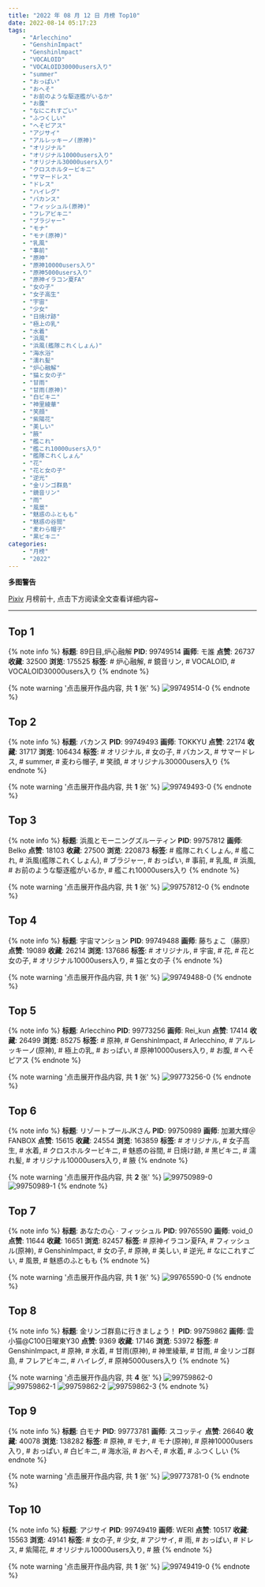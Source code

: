 ```yaml
---
title: "2022 年 08 月 12 日 月榜 Top10"
date: 2022-08-14 05:17:23
tags:
    - "Arlecchino"
    - "GenshinImpact"
    - "Genshinlmpact"
    - "VOCALOID"
    - "VOCALOID30000users入り"
    - "summer"
    - "おっぱい"
    - "おへそ"
    - "お前のような駆逐艦がいるか"
    - "お腹"
    - "なにこれすごい"
    - "ふつくしい"
    - "へそピアス"
    - "アジサイ"
    - "アルレッキーノ(原神)"
    - "オリジナル"
    - "オリジナル10000users入り"
    - "オリジナル30000users入り"
    - "クロスホルタービキニ"
    - "サマードレス"
    - "ドレス"
    - "ハイレグ"
    - "バカンス"
    - "フィッシュル(原神)"
    - "フレアビキニ"
    - "ブラジャー"
    - "モナ"
    - "モナ(原神)"
    - "乳風"
    - "事前"
    - "原神"
    - "原神10000users入り"
    - "原神5000users入り"
    - "原神イラコン夏FA"
    - "女の子"
    - "女子高生"
    - "宇宙"
    - "少女"
    - "日焼け跡"
    - "極上の乳"
    - "水着"
    - "浜風"
    - "浜風(艦隊これくしょん)"
    - "海水浴"
    - "濡れ髪"
    - "炉心融解"
    - "猫と女の子"
    - "甘雨"
    - "甘雨(原神)"
    - "白ビキニ"
    - "神里綾華"
    - "笑顔"
    - "紫陽花"
    - "美しい"
    - "腋"
    - "艦これ"
    - "艦これ10000users入り"
    - "艦隊これくしょん"
    - "花"
    - "花と女の子"
    - "逆光"
    - "金リンゴ群島"
    - "鏡音リン"
    - "雨"
    - "風景"
    - "魅惑のふともも"
    - "魅惑の谷間"
    - "麦わら帽子"
    - "黒ビキニ"
categories:
    - "月榜"
    - "2022"
---
```


<i class="fa fa-triangle-exclamation"></i>**多图警告**<i class="fa fa-triangle-exclamation"></i>

[Pixiv](https://www.pixiv.net/) 月榜前十, 点击下方阅读全文查看详细内容~

<!-- more -->

---

## Top 1

{% note info %}
**标题**: 89日目,炉心融解
**PID**: 99749514 **画师**: モ誰
**点赞**: 26737 **收藏**: 32500 **浏览**: 175525
**标签**: # 炉心融解, # 鏡音リン, # VOCALOID, # VOCALOID30000users入り
{% endnote %}

{% note warning '点击展开作品内容, 共 **1** 张' %}
![99749514-0](https://i.pixiv.re/img-original/img/2022/07/16/00/00/21/99749514_p0.jpg)
{% endnote %}

## Top 2

{% note info %}
**标题**: バカンス
**PID**: 99749493 **画师**: TOKKYU
**点赞**: 22174 **收藏**: 31717 **浏览**: 106434
**标签**: # オリジナル, # 女の子, # バカンス, # サマードレス, # summer, # 麦わら帽子, # 笑顔, # オリジナル30000users入り
{% endnote %}

{% note warning '点击展开作品内容, 共 **1** 张' %}
![99749493-0](https://i.pixiv.re/img-original/img/2022/07/16/00/00/18/99749493_p0.jpg)
{% endnote %}

## Top 3

{% note info %}
**标题**: 浜風とモーニングズルーティン
**PID**: 99757812 **画师**: Belko
**点赞**: 18103 **收藏**: 27500 **浏览**: 220873
**标签**: # 艦隊これくしょん, # 艦これ, # 浜風(艦隊これくしょん), # ブラジャー, # おっぱい, # 事前, # 乳風, # 浜風, # お前のような駆逐艦がいるか, # 艦これ10000users入り
{% endnote %}

{% note warning '点击展开作品内容, 共 **1** 张' %}
![99757812-0](https://i.pixiv.re/img-original/img/2022/07/16/11/42/27/99757812_p0.jpg)
{% endnote %}

## Top 4

{% note info %}
**标题**: 宇宙マンション
**PID**: 99749488 **画师**: 藤ちょこ（藤原）
**点赞**: 19089 **收藏**: 26214 **浏览**: 137686
**标签**: # オリジナル, # 宇宙, # 花, # 花と女の子, # オリジナル10000users入り, # 猫と女の子
{% endnote %}

{% note warning '点击展开作品内容, 共 **1** 张' %}
![99749488-0](https://i.pixiv.re/img-original/img/2022/07/16/00/00/16/99749488_p0.png)
{% endnote %}

## Top 5

{% note info %}
**标题**: Arlecchino
**PID**: 99773256 **画师**: Rei_kun
**点赞**: 17414 **收藏**: 26499 **浏览**: 85275
**标签**: # 原神, # Genshinlmpact, # Arlecchino, # アルレッキーノ(原神), # 極上の乳, # おっぱい, # 原神10000users入り, # お腹, # へそピアス
{% endnote %}

{% note warning '点击展开作品内容, 共 **1** 张' %}
![99773256-0](https://i.pixiv.re/img-original/img/2022/07/16/23/47/36/99773256_p0.png)
{% endnote %}

## Top 6

{% note info %}
**标题**: リゾートプールJKさん
**PID**: 99750989 **画师**: 加瀬大輝＠FANBOX
**点赞**: 15615 **收藏**: 24554 **浏览**: 163859
**标签**: # オリジナル, # 女子高生, # 水着, # クロスホルタービキニ, # 魅惑の谷間, # 日焼け跡, # 黒ビキニ, # 濡れ髪, # オリジナル10000users入り, # 腋
{% endnote %}

{% note warning '点击展开作品内容, 共 **2** 张' %}
![99750989-0](https://i.pixiv.re/img-original/img/2022/07/16/00/48/40/99750989_p0.jpg)
![99750989-1](https://i.pixiv.re/img-original/img/2022/07/16/00/48/40/99750989_p1.jpg)
{% endnote %}

## Top 7

{% note info %}
**标题**: あなたの心 · フィッシュル
**PID**: 99765590 **画师**: void_0
**点赞**: 11644 **收藏**: 16651 **浏览**: 82457
**标签**: # 原神イラコン夏FA, # フィッシュル(原神), # GenshinImpact, # 女の子, # 原神, # 美しい, # 逆光, # なにこれすごい, # 風景, # 魅惑のふともも
{% endnote %}

{% note warning '点击展开作品内容, 共 **1** 张' %}
![99765590-0](https://i.pixiv.re/img-original/img/2022/07/16/19/02/03/99765590_p0.jpg)
{% endnote %}

## Top 8

{% note info %}
**标题**: 金リンゴ群島に行きましょう！
**PID**: 99759862 **画师**: 雲小猫@C100日曜東Y30
**点赞**: 9369 **收藏**: 17146 **浏览**: 53972
**标签**: # GenshinImpact, # 原神, # 水着, # 甘雨(原神), # 神里綾華, # 甘雨, # 金リンゴ群島, # フレアビキニ, # ハイレグ, # 原神5000users入り
{% endnote %}

{% note warning '点击展开作品内容, 共 **4** 张' %}
![99759862-0](https://i.pixiv.re/img-original/img/2022/07/16/13/43/06/99759862_p0.jpg)
![99759862-1](https://i.pixiv.re/img-original/img/2022/07/16/13/43/06/99759862_p1.jpg)
![99759862-2](https://i.pixiv.re/img-original/img/2022/07/16/13/43/06/99759862_p2.jpg)
![99759862-3](https://i.pixiv.re/img-original/img/2022/07/16/13/43/06/99759862_p3.jpg)
{% endnote %}

## Top 9

{% note info %}
**标题**: 白モナ
**PID**: 99773781 **画师**: スコッティ
**点赞**: 26640 **收藏**: 40078 **浏览**: 138282
**标签**: # 原神, # モナ, # モナ(原神), # 原神10000users入り, # おっぱい, # 白ビキニ, # 海水浴, # おへそ, # 水着, # ふつくしい
{% endnote %}

{% note warning '点击展开作品内容, 共 **1** 张' %}
![99773781-0](https://i.pixiv.re/img-original/img/2022/07/17/00/00/23/99773781_p0.jpg)
{% endnote %}

## Top 10

{% note info %}
**标题**: アジサイ
**PID**: 99749419 **画师**: WERI
**点赞**: 10517 **收藏**: 15563 **浏览**: 49141
**标签**: # 女の子, # 少女, # アジサイ, # 雨, # おっぱい, # ドレス, # 紫陽花, # オリジナル10000users入り, # 腋
{% endnote %}

{% note warning '点击展开作品内容, 共 **1** 张' %}
![99749419-0](https://i.pixiv.re/img-original/img/2022/07/16/00/00/04/99749419_p0.png)
{% endnote %}
